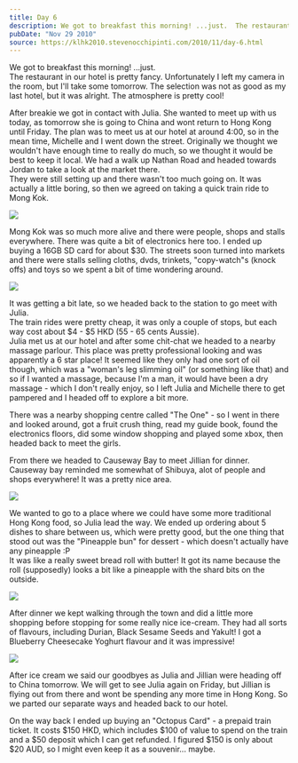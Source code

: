 ```yaml
---
title: Day 6
description: We got to breakfast this morning! ...just.  The restaurant in our hotel is pretty fancy. Unfortunately I left my camera in the room, but I'l...
pubDate: "Nov 29 2010"
source: https://klhk2010.stevenocchipinti.com/2010/11/day-6.html
---
```


We got to breakfast this morning! ...just.  
The restaurant in our hotel is pretty fancy. Unfortunately I left my camera in the room, but I'll take some tomorrow. The selection was not as good as my last hotel, but it was alright. The atmosphere is pretty cool!

After breakie we got in contact with Julia. She wanted to meet up with us today, as tomorrow she is going to China and wont return to Hong Kong until Friday. The plan was to meet us at our hotel at around 4:00, so in the mean time, Michelle and I went down the street. Originally we thought we wouldn't have enough time to really do much, so we thought it would be best to keep it local. We had a walk up Nathan Road and headed towards Jordan to take a look at the market there.  
They were still setting up and there wasn't too much going on. It was actually a little boring, so then we agreed on taking a quick train ride to Mong Kok.

[![](https://1.bp.blogspot.com/_l2YQkMP1pOU/TPPM8Sk3YOI/AAAAAAAAAoU/oM-P3ml9G20/s320/P1010184.JPG)](https://1.bp.blogspot.com/_l2YQkMP1pOU/TPPM8Sk3YOI/AAAAAAAAAoU/oM-P3ml9G20/s1600/P1010184.JPG)

Mong Kok was so much more alive and there were people, shops and stalls everywhere. There was quite a bit of electronics here too. I ended up buying a 16GB SD card for about $30. The streets soon turned into markets and there were stalls selling cloths, dvds, trinkets, "copy-watch"s (knock offs) and toys so we spent a bit of time wondering around.

[![](https://2.bp.blogspot.com/_l2YQkMP1pOU/TPPNCTypu4I/AAAAAAAAAoY/5AWP9kps600/s320/P1010187.JPG)](https://2.bp.blogspot.com/_l2YQkMP1pOU/TPPNCTypu4I/AAAAAAAAAoY/5AWP9kps600/s1600/P1010187.JPG)

It was getting a bit late, so we headed back to the station to go meet with Julia.  
The train rides were pretty cheap, it was only a couple of stops, but each way cost about $4 - $5 HKD (55 - 65 cents Aussie).  
Julia met us at our hotel and after some chit-chat we headed to a nearby massage parlour. This place was pretty professional looking and was apparently a 6 star place! It seemed like they only had one sort of oil though, which was a "woman's leg slimming oil" (or something like that) and so if I wanted a massage, because I'm a man, it would have been a dry massage - which I don't really enjoy, so I left Julia and Michelle there to get pampered and I headed off to explore a bit more.

There was a nearby shopping centre called "The One" - so I went in there and looked around, got a fruit crush thing, read my guide book, found the electronics floors, did some window shopping and played some xbox, then headed back to meet the girls.

From there we headed to Causeway Bay to meet Jillian for dinner. Causeway bay reminded me somewhat of Shibuya, alot of people and shops everywhere! It was a pretty nice area.

[![](https://1.bp.blogspot.com/_l2YQkMP1pOU/TPPNJae4x0I/AAAAAAAAAoc/MghkzU1PN28/s320/P1010194.JPG)](https://1.bp.blogspot.com/_l2YQkMP1pOU/TPPNJae4x0I/AAAAAAAAAoc/MghkzU1PN28/s1600/P1010194.JPG)

We wanted to go to a place where we could have some more traditional Hong Kong food, so Julia lead the way. We ended up ordering about 5 dishes to share between us, which were pretty good, but the one thing that stood out was the "Pineapple bun" for dessert - which doesn't actually have any pineapple :P  
It was like a really sweet bread roll with butter! It got its name because the roll (supposedly) looks a bit like a pineapple with the shard bits on the outside.

[![](https://2.bp.blogspot.com/_l2YQkMP1pOU/TPPNQZhKqFI/AAAAAAAAAog/IIK-lDeEL7E/s320/P1010197.JPG)](https://2.bp.blogspot.com/_l2YQkMP1pOU/TPPNQZhKqFI/AAAAAAAAAog/IIK-lDeEL7E/s1600/P1010197.JPG)

After dinner we kept walking through the town and did a little more shopping before stopping for some really nice ice-cream. They had all sorts of flavours, including Durian, Black Sesame Seeds and Yakult! I got a Blueberry Cheesecake Yoghurt flavour and it was impressive!

[![](https://1.bp.blogspot.com/_l2YQkMP1pOU/TPPNWw-MfHI/AAAAAAAAAok/2QkgxxRKn2A/s320/P1010200.JPG)](https://1.bp.blogspot.com/_l2YQkMP1pOU/TPPNWw-MfHI/AAAAAAAAAok/2QkgxxRKn2A/s1600/P1010200.JPG)

After ice cream we said our goodbyes as Julia and Jillian were heading off to China tomorrow. We will get to see Julia again on Friday, but Jillian is flying out from there and wont be spending any more time in Hong Kong. So we parted our separate ways and headed back to our hotel.

On the way back I ended up buying an "Octopus Card" - a prepaid train ticket. It costs $150 HKD, which includes $100 of value to spend on the train and a $50 deposit which I can get refunded. I figured $150 is only about $20 AUD, so I might even keep it as a souvenir... maybe.
